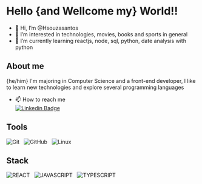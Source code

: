 # Hello {and Wellcome my} World!!

- 👋 Hi, I’m @Hsouzasantos
- 👀 I’m interested in technologies, movies, books and sports in general
- 🌱 I’m currently learning reactjs, node, sql, python, date analysis with python

## About me
{he/him} I'm majoring in Computer Science and a front-end developer, I like to learn new technologies and explore several programming languages


- 📫 How to reach me </br>
[![Linkedin Badge](https://img.shields.io/badge/Linkedin-323330?style=for-the-badge&logo=linkedin&logoColor=blue)](https://www.linkedin.com/in/hugossantos/)


## Tools
![Git](https://img.shields.io/badge/-git-black?style=for-the-badge&logo=Git) &nbsp;
![GitHub](https://img.shields.io/badge/github-%23121011.svg?logo=github&logoColor=white&style=for-the-badge) &nbsp;
![Linux](https://img.shields.io/badge/-Linux-16C60C?style=for-the-badge&logo=linux&logoColor=white) &nbsp;

## Stack
![REACT](https://img.shields.io/badge/React-20232A?style=for-the-badge&logo=react&logoColor=61DAFB) &nbsp;
![JAVASCRIPT](https://img.shields.io/badge/JavaScript-323330?style=for-the-badge&logo=javascript&logoColor=F7DF1E) &nbsp;
![TYPESCRIPT](https://img.shields.io/badge/TypeScript-007ACC?style=for-the-badge&logo=typescript&logoColor=white) &nbsp;

<!---
Hsouzasantos/Hsouzasantos is a ✨ special ✨ repository because its `README.md` (this file) appears on your GitHub profile.
You can click the Preview link to take a look at your changes.
--->
